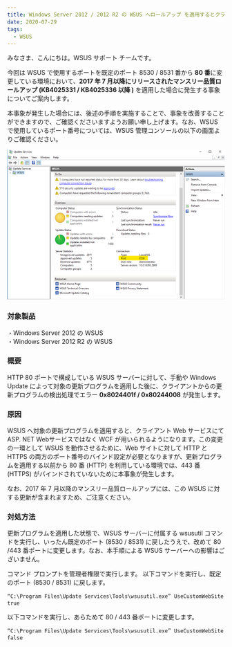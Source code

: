 ```yaml
---
title: Windows Server 2012 / 2012 R2 の WSUS へロールアップ を適用するとクライアントからの接続が失敗する事象について
date: 2020-07-29
tags:
  - WSUS
---
```


みなさま、こんにちは。WSUS サポート チームです。  

今回は WSUS で使用するポートを既定のポート 8530 / 8531 番から **80 番**に変更している環境において、**2017 年 7 月以降にリリースされたマンスリー品質ロールアップ (KB4025331 / KB4025336 以降 )** を適用した場合に発生する事象についてご案内します。  

本事象が発生した場合には、後述の手順を実施することで、事象を改善することができますので、ご確認くださいますようお願い申し上げます。なお、WSUS で使用しているポート番号については、WSUS 管理コンソールの以下の画面よりご確認ください。  

![](./20200729_01/20200729_01_01.png)  

### 対象製品

・Windows Server 2012 の WSUS  
・Windows Server 2012 R2 の WSUS  

### 概要

HTTP 80  ポートで構成している WSUS サーバーに対して、手動や Windows Update によって対象の更新プログラムを適用した後に、クライアントからの更新プログラムの検出処理でエラー **0x8024401f / 0x80244008** が発生します。  

### 原因

WSUS へ対象の更新プログラムを適用すると、クライアント Web サービスにて ASP. NET Webサービスではなく WCF が用いられるようになります。この変更の一環として WSUS を動作させるために、Web サイトに対して HTTP と HTTPS の両方のポート番号のバインド設定が必要となりますが、更新プログラムを適用する以前から 80 番 (HTTP) を利用している環境では、443 番 (HTTPS) がバインドされていないために本事象が発生します。  

なお、2017 年 7 月以降のマンスリー品質ロールアップには、この WSUS に対する更新が含まれますため、ご注意ください。  

### 対処方法

更新プログラムを適用した状態で、WSUS サーバーに付属する wsusutil コマンドを実行し、いったん既定のポート (8530 / 8531) に戻したうえで、改めて 80 /443 番ポートに変更します。なお、本手順による WSUS サーバーへの影響はございません。  

コマンド プロンプトを管理者権限で実行します。
以下コマンドを実行し、既定のポート (8530 / 8531) に戻します。  

```text
“C:\Program Files\Update Services\Tools\wsusutil.exe” UseCustomWebSite true
```

以下コマンドを実行し、あらためて 80 / 443 番ポートに変更します。

```text
“C:\Program Files\Update Services\Tools\wsusutil.exe” UseCustomWebSite false
```
